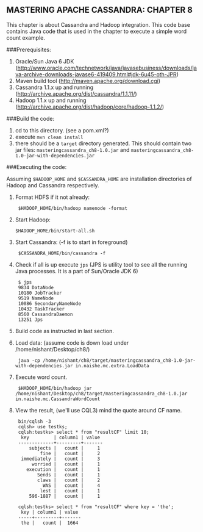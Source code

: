 MASTERING APACHE CASSANDRA: CHAPTER 8
-------------------------------------

This chapter is about Cassandra and Hadoop integration. This code base contains Java code that is used in the chapter to execute a simple word count example.

###Prerequisites:

1. Oracle/Sun Java 6 JDK (http://www.oracle.com/technetwork/java/javasebusiness/downloads/java-archive-downloads-javase6-419409.html#jdk-6u45-oth-JPR)
2. Maven build tool (http://maven.apache.org/download.cgi)
3. Cassandra 1.1.x up and running (http://archive.apache.org/dist/cassandra/1.1.11/)
4. Hadoop 1.1.x up and running (http://archive.apache.org/dist/hadoop/core/hadoop-1.1.2/)

###Build the code:

1. cd to this directory. (see a pom.xml?)
2. execute `mvn clean install`
3. there should be a `target` directory generated. This should contain two jar files: `masteringcassandra_ch8-1.0.jar` and `masteringcassandra_ch8-1.0-jar-with-dependencies.jar`

###Executing the code:

Assuming `$HADOOP_HOME` and `$CASSANDRA_HOME` are installation directories of Hadoop and Cassandra respectively.

1. Format HDFS if it not already:
    
        $HADOOP_HOME/bin/hadoop namenode -format

2.  Start Hadoop:

        $HADOOP_HOME/bin/start-all.sh 

3. Start Cassandra: (-f is to start in foreground)

        $CASSANDRA_HOME/bin/cassandra -f

4. Check if all is up execute `jps` (JPS is utility tool to see all the running Java processes. It is a part of Sun/Oracle JDK 6)

        $ jps
        9834 DataNode
        10180 JobTracker
        9519 NameNode
        10086 SecondaryNameNode
        10432 TaskTracker
        8560 CassandraDaemon
        13251 Jps
    
5. Build code as instructed in last section.
6. Load data: (assume code is down load under /home/nishant/Desktop/ch8/)
  
        java -cp /home/nishant/ch8/target/masteringcassandra_ch8-1.0-jar-with-dependencies.jar in.naishe.mc.extra.LoadData

7. Execute word count.

        $HADOOP_HOME/bin/hadoop jar /home/nishant/Desktop/ch8/target/masteringcassandra_ch8-1.0.jar in.naishe.mc.CassandraWordCount
    
8. View the result, (we'll use CQL3) mind the quote around CF name.

        bin/cqlsh -3
        cqlsh> use testks;
        cqlsh:testks> select * from "resultCF" limit 10;
         key         | column1 | value
        -------------+---------+-------
            subjects |   count |     1
                fine |   count |     2
         immediately |   count |     3
             worried |   count |     1
           execution |   count |     1
               Sends |   count |     1
               claws |   count |     2
                 WAS |   count |     4
                lest |   count |     1
            596-1887 |   count |     1

        cqlsh:testks> select * from "resultCF" where key = 'the';
         key | column1 | value
        -----+---------+-------
         the |   count |  1664

